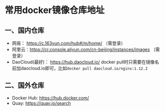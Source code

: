 # 常用docker镜像仓库地址

## 一、国内仓库
+ 网易： https://c.163yun.com/hub#/m/home/  （需登录）
+ 阿里云：https://cr.console.aliyun.com/cn-beijing/instances/images  （需登录）
+ DaoCloud(最好)： https://hub.daocloud.io/ docker pull时只需要在镜像名前加daocloud.io即可，比如`docker pull daocloud.io/nginx:1.12.2`

## 二、国外仓库
+ Docker Hub:    https://hub.docker.com/
+ Quay: https://quay.io/search
